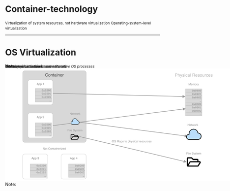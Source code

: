 # Container-technology

<small class="fragment">Virtualization of system resources, not hardware virtualization</small>
<small class="fragment">Operating-system-level virtualization</small>

---

# OS Virtualization

<div style="position: relative">
<div class="fragment current-visible" style="position: absolute" data-fragment-index="1">
<small>Memory virtualization</small>
<img src="containerized-1.png"  style="border: 0"/>
</div>

<div class="fragment current-visible" style="position: absolute" data-fragment-index="2">
<small>Memory virtualization</small>
<img src="containerized-2.png"  style="border: 0"/>
</div>
</div>

<div class="fragment current-visible" style="position: absolute" data-fragment-index="3">
<small>Other physical resources are shared</small>
<img src="containerized-3.png"  style="border: 0"/>
</div>

<div class="fragment current-visible" style="position: absolute" data-fragment-index="4">
<small>Containers virtualize fs and network</small>
<img src="containerized-4.png"  style="border: 0"/>
</div>

<div class="fragment" style="position: absolute" data-fragment-index="5">
<small>Processes in containers are still <em>native OS processes</em></small>
<img src="containerized-5.png"  style="border: 0"/>
</div>
</div>

Note:

Container technology exists in Linux and Windows

1960s mainframe virtual memory

- the Atlas Supervisor for the Atlas
- THE multiprogramming system for the Electrologica X8 (software based virtual memory without hardware support)
- MCP for the Burroughs B5000
- MTS, TSS/360 and CP/CMS for the IBM System/360 Model 67
- Multics for the GE 645
- the Time Sharing Operating System for the RCA Spectra 70/46

---

# Docker

* Wraps container technology in an easy to use package.  <!-- .element: class="fragment" -->
* Originally for Linux (Mac and Windows runs a virtualized Linux) <!-- .element: class="fragment" -->
* Now also supports native Windows containers <!-- .element: class="fragment" -->

Note:


